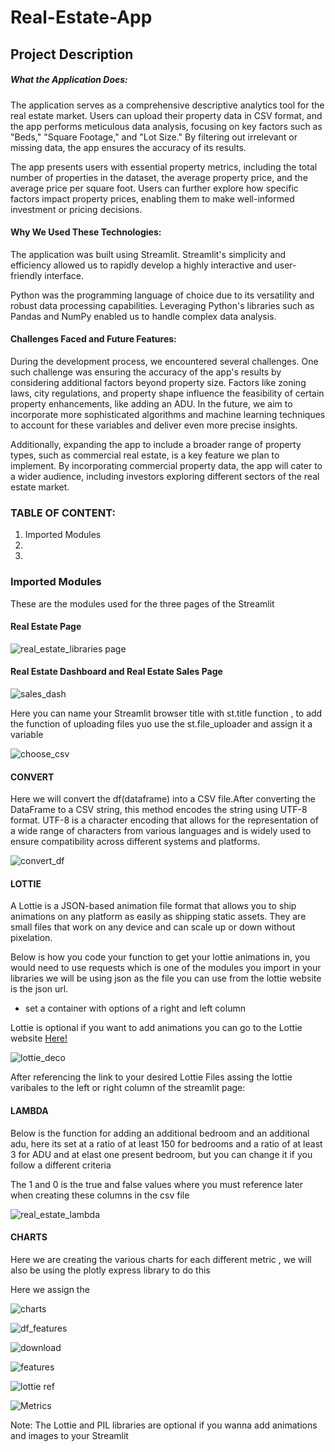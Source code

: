 # Real-Estate-App

## Project Description
##### What the Application Does:

The application serves as a comprehensive descriptive analytics tool for the real estate market. Users can upload their property data in CSV format, and the app performs meticulous data analysis, focusing on key factors such as "Beds," "Square Footage," and "Lot Size." By filtering out irrelevant or missing data, the app ensures the accuracy of its results.

The app presents users with essential property metrics, including the total number of properties in the dataset, the average property price, and the average price per square foot. Users can further explore how specific factors impact property prices, enabling them to make well-informed investment or pricing decisions.

#### Why We Used These Technologies:

The application was built using Streamlit. Streamlit's simplicity and efficiency allowed us to rapidly develop a highly interactive and user-friendly interface.

Python was the programming language of choice due to its versatility and robust data processing capabilities. Leveraging Python's libraries such as Pandas and NumPy enabled us to handle complex data analysis.

#### Challenges Faced and Future Features:

During the development process, we encountered several challenges. One such challenge was ensuring the accuracy of the app's results by considering additional factors beyond property size. Factors like zoning laws, city regulations, and property shape influence the feasibility of certain property enhancements, like adding an ADU. In the future, we aim to incorporate more sophisticated algorithms and machine learning techniques to account for these variables and deliver even more precise insights.

Additionally, expanding the app to include a broader range of property types, such as commercial real estate, is a key feature we plan to implement. By incorporating commercial property data, the app will cater to a wider audience, including investors exploring different sectors of the real estate market.

### TABLE OF CONTENT:
1. Imported Modules
2.
3.

### Imported Modules 

These are the modules used for the three pages of the Streamlit 

#### Real Estate Page

![real_estate_libraries page](https://github.com/Mestrada1997/Real-Estate-App/assets/125697853/260b7822-e21d-49a5-81cd-925d98b1b16b)

#### Real Estate Dashboard and Real Estate Sales Page

![sales_dash](https://github.com/Mestrada1997/Real-Estate-App/assets/125697853/0eae58a4-ccb7-4d95-b8c2-18a0758c2419)

Here you can name your Streamlit browser title with st.title function , to add the function of uploading files yuo use the st.file_uploader and assign it a variable

![choose_csv](https://github.com/Mestrada1997/Real-Estate-App/assets/125697853/67622ff8-8763-4cea-93f8-76bfc4997eaf)


#### CONVERT 
Here we will convert the df(dataframe) into a CSV file.After converting the DataFrame to a CSV string, this method encodes the string using UTF-8 format. UTF-8 is a character encoding that allows for the representation of a wide range of characters from various languages and is widely used to ensure compatibility across different systems and platforms.

![convert_df](https://github.com/Mestrada1997/Real-Estate-App/assets/125697853/791daf7d-9cd3-4912-9280-4ebf80693082)


#### LOTTIE 

A Lottie is a JSON-based animation file format that allows you to ship animations on any platform as easily as shipping static assets. They are small files that work on any device and can scale up or down without pixelation. 

Below is how you code your function to get your lottie animations in, you would need to use requests which is one of the modules you import in your libraries 
we will be using json as the file you can use from the lottie website is the json url.
- set a container with options of a right and left column 

Lottie is optional if you want to add animations you can go to the Lottie website [Here!](https://lottiefiles.com/)

![lottie_deco](https://github.com/Mestrada1997/Real-Estate-App/assets/125697853/24ff0587-6dfd-4bd8-9c45-13f5debf242d)

After referencing the link to your desired Lottie Files assing the lottie varibales to the left or right column of the streamlit page:

#### LAMBDA
Below is the function for adding an additional bedroom and an additional adu, here its set at a ratio of at least 150 for bedrooms and a ratio of at least 3 for ADU and at elast one present bedroom, but you can change it if you follow a different criteria

The 1 and 0 is the true and false values where you must reference later when creating these columns in the csv file

![real_estate_lambda](https://github.com/Mestrada1997/Real-Estate-App/assets/125697853/e3c40a47-4c1e-43f5-8d3d-72aa14d36fe9)

#### CHARTS

Here we are creating the various charts for each different metric , we will also be using the plotly express library to do this

Here we assign the 

![charts](https://github.com/Mestrada1997/Real-Estate-App/assets/125697853/edd0d52f-cf9c-43f1-a1fc-4aca83f352e3)

![df_features](https://github.com/Mestrada1997/Real-Estate-App/assets/125697853/d657a351-9f0f-4488-b5d9-8ccce44fb19b)

![download](https://github.com/Mestrada1997/Real-Estate-App/assets/125697853/f8622258-96e4-41ad-b149-65dec65a1218)

![features](https://github.com/Mestrada1997/Real-Estate-App/assets/125697853/3bf869c3-3815-4615-9453-56c0385a7ebc)

![lottie ref](https://github.com/Mestrada1997/Real-Estate-App/assets/125697853/51fb51a6-810b-4625-aa91-fac61fbced2a)

![Metrics ](https://github.com/Mestrada1997/Real-Estate-App/assets/125697853/61c316bb-746b-497e-b77d-4bebcc04e00b)





Note: The Lottie and PIL libraries are optional if you wanna add animations and images to your Streamlit





